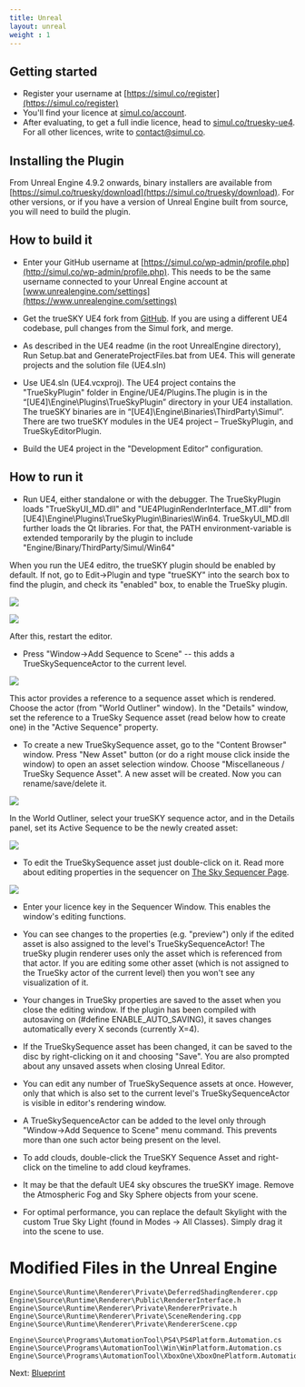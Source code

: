 ```yaml
---
title: Unreal
layout: unreal
weight : 1
---
```

Getting started
---
* Register your username at [https://simul.co/register](https://simul.co/register)
* You'll find your licence at [simul.co/account](https://simul.co/account).
* After evaluating, to get a full indie licence, head to [simul.co/truesky-ue4](https://simul.co/truesky-ue4). For all other licences, write to [contact@simul.co](mailto:contact@simul.co).

Installing the Plugin
---
From Unreal Engine 4.9.2 onwards, binary installers are available from [https://simul.co/truesky/download](https://simul.co/truesky/download). For other versions, or if you have a version of Unreal Engine built from source, you will need to build the plugin.

How to build it
---
* Enter your GitHub username at [https://simul.co/wp-admin/profile.php](http://simul.co/wp-admin/profile.php). This needs to be the same username connected to your Unreal Engine account at [www.unrealengine.com/settings](https://www.unrealengine.com/settings)
* Get the trueSKY UE4 fork from [GitHub](https://github.com/simul/UnrealEngine).
If you are using a different UE4 codebase, pull changes from the Simul fork, and merge.

* As described in the UE4 readme (in the root UnrealEngine directory), Run Setup.bat and GenerateProjectFiles.bat from UE4. This will generate projects and the solution file (UE4.sln)

* Use UE4.sln (UE4.vcxproj).
The UE4 project contains the "TrueSkyPlugin" folder in Engine/UE4/Plugins.The plugin is in the “[UE4]\Engine\Plugins\TrueSkyPlugin” directory in your UE4 installation.
The trueSKY binaries are in “[UE4]\Engine\Binaries\ThirdParty\Simul”. 
There are two trueSKY modules in the UE4 project – TrueSkyPlugin, and TrueSkyEditorPlugin.

* Build the UE4 project in the "Development Editor" configuration.


How to run it
---
* Run UE4, either standalone or with the debugger.
The TrueSkyPlugin loads "TrueSkyUI_MD.dll" and "UE4PluginRenderInterface_MT.dll" from [UE4]\Engine\Plugins\TrueSkyPlugin\Binaries\Win64.
TrueSkyUI_MD.dll further loads the Qt libraries. For that, the PATH environment-variable is extended temporarily by the plugin to include "Engine/Binary/ThirdParty/Simul/Win64"

When you run the UE4 editro, the trueSKY plugin should be enabled by default. If not, go to Edit->Plugin and type "trueSKY" into the search box to find the plugin, and check its "enabled" box, to enable the TrueSky plugin.

  <a href="http://simul.co/wp-content/uploads/2014/07/UE4_ShowPlugins.png"><img src="http://simul.co/wp-content/uploads/2014/07/UE4_ShowPlugins-96x300.png" /></a>

  <a href="http://docs.simul.co/unrealengine/images/EnableTrueSKY.png"><img src="http://docs.simul.co/unrealengine/images/EnableTrueSKY.png" /></a>

After this, restart the editor.

* Press "Window->Add Sequence to Scene" -- this adds a TrueSkySequenceActor to the current level.

 <a href="http://simul.co/wp-content/uploads/2014/07/UE4_AddSequence.png"><img src="http://simul.co/wp-content/uploads/2014/07/UE4_AddSequence-81x300.png"/></a> 

This actor provides a reference to a sequence asset which is rendered. Choose the actor (from "World Outliner" window). In the "Details" window, set the reference to a TrueSky Sequence asset (read below how to create one) in the "Active Sequence" property.

* To create a new TrueSkySequence asset, go to the "Content Browser" window. Press "New Asset" button (or do a right mouse click inside the window) to open an asset selection window. Choose "Miscellaneous / TrueSky Sequence Asset". A new asset will be created. Now you can rename/save/delete it.

<a href="http://simul.co/wp-content/uploads/2014/07/UE4_CreateAsset.png"><img src="http://simul.co/wp-content/uploads/2014/07/UE4_CreateAsset-233x300.png"/></a> 

 In the World Outliner, select your trueSKY sequence actor, and in the Details panel, set its Active Sequence to be the newly created asset: 
 
<a href="http://simul.co/wp-content/uploads/2014/07/Clipboard-Image-8.png"><img src="http://simul.co/wp-content/uploads/2014/07/Clipboard-Image-8-150x150.png"/></a> 

* To edit the TrueSkySequence asset just double-click on it. Read more about editing properties in the sequencer on [The Sky Sequencer Page](http://docs.simul.co/reference/man_8_sequencer.html).

<a class=" id=" title="" href="http://simul.co/wp-content/uploads/2014/07/Editor.png"><img src="http://simul.co/wp-content/uploads/2014/07/Editor-150x150.png" /></a>

* Enter your licence key in the Sequencer Window. This enables the window's editing functions.

* You can see changes to the properties (e.g. "preview") only if the edited asset is also assigned to the level's TrueSkySequenceActor! The trueSky plugin renderer uses only the asset which is referenced from that actor. If you are editing some other asset (which is not assigned to the TrueSky actor of the current level) then you won't see any visualization of it.

* Your changes in TrueSky properties are saved to the asset when you close the editing window. If the plugin has been compiled with autosaving on (#define ENABLE_AUTO_SAVING), it saves changes automatically every X seconds (currently X=4).

* If the TrueSkySequence asset has been changed, it can be saved to the disc by right-clicking on it and choosing "Save". You are also prompted about any unsaved assets when closing Unreal Editor.

* You can edit any number of TrueSkySequence assets at once. However, only that which is also set to the current level's TrueSkySequenceActor is visible in editor's rendering window.

* A TrueSkySequenceActor can be added to the level only through "Window->Add Sequence to Scene" menu command. This prevents more than one such actor being present on the level.

* To add clouds, double-click the TrueSKY Sequence Asset and right-click on the timeline to add cloud keyframes.

* It may be that the default UE4 sky obscures the trueSKY image. Remove the Atmospheric Fog and Sky Sphere objects from your scene.

* For optimal performance, you can replace the default Skylight with the custom True Sky Light (found in Modes -> All Classes). Simply drag it into the scene to use. 


Modified Files in the Unreal Engine
===================================

	Engine\Source\Runtime\Renderer\Private\DeferredShadingRenderer.cpp
	Engine\Source\Runtime\Renderer\Public\RendererInterface.h
	Engine\Source\Runtime\Renderer\Private\RendererPrivate.h
	Engine\Source\Runtime\Renderer\Private\SceneRendering.cpp
	Engine\Source\Runtime\Renderer\Private\RendererScene.cpp

	Engine\Source\Programs\AutomationTool\PS4\PS4Platform.Automation.cs
	Engine\Source\Programs\AutomationTool\Win\WinPlatform.Automation.cs
	Engine\Source\Programs\AutomationTool\XboxOne\XboxOnePlatform.Automation.cs

Next: <a href="/unrealengine/Blueprint">Blueprint</a>